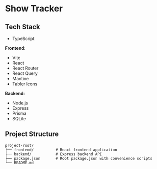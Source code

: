 # Show Tracker

## Tech Stack

- TypeScript

**Frontend:**
- Vite
- React
- React Router
- React Query
- Mantine
- Tabler Icons

**Backend:**
- Node.js
- Express
- Prisma
- SQLite

## Project Structure

```
project-root/
├── frontend/          # React frontend application
├── backend/           # Express backend API
├── package.json       # Root package.json with convenience scripts
└── README.md
```
